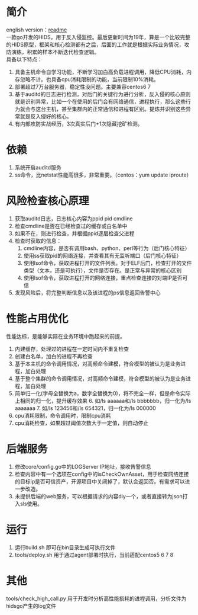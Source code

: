# 简介 
english version：[readme](readme-en.md)  
一款go开发的HIDS，用于反入侵监控。最后更新时间为19年，算是一个比较完整的HIDS原型，框架和核心检测都有之后，后面的工作就是根据实际业务情况，攻防演练，积累的样本不断迭代检查逻辑。  
具备以下特点：
1. 具备主机命令自学习功能，不断学习加白高负载进程调用，降低CPU消耗，内存忽略不计。也具备cpu消耗限制的功能，当前限制10%消耗。
2. 部署超过7万台服务器，稳定性没问题。主要兼容centos6 7
3. 基于auditd的日志进行检测，对后门的关键行为进行分析，反入侵的核心原则就是识别异常，比如一个在使用的后门会有网络通信，进程执行，那么这些行为就会与这台主机，甚至集群内的正常通信和进程有区别。提炼并识别这些异常就是反入侵好的核心。
4. 有内部攻防实战经历，3次真实后门+1次隐藏挖矿检测。

# 依赖
1. 系统开启auditd服务
2. ss命令，比netstat性能高很多，非常重要。（centos：yum update iproute）

# 风险检查核心原理
1. 获取auditd日志，日志核心内容为ppid pid cmdline
2. 检查cmdline是否在已经检查过的缓存或白名单中
3. 如果不在，则进行检查，并根据ppid逐层检查父进程
4. 检查时获取的信息：
   1. cmdline内容，是否有调用bash、python、perl等行为（后门核心特征）
   2. 使用ss获取pid的网络连接，并查看其有无监听端口（后门核心特征）
   3. 使用lsof命令，获取进程打开的文件列表。对于ELF后门，检查打开的文件类型（文本，还是可执行），文件是否存在。是正常与异常的核心区别
   4. 使用lsof命令，获取进程打开的网络连接，重点检查连接的对端IP是否可信
5. 发现风险后，将完整判断信息以及该进程的ps信息返回告警中心

# 性能占用优化
性能达标，是能够实际在业务环境中跑起来的前提。
1. 内建缓存，处理过的进程在一定时间内不重复检查
2. 创建白名单，加白的进程不再检查
3. 基于本主机的命令调用情况，对高频命令建模，符合模型的被认为是业务进程，加白处理
4. 基于整个集群的命令调用情况，对高频命令建模，符合模型的被认为是业务进程，加白处理
5. 简单归一化(字母全替换为a，数字全替换为0)，将不完全一样，但是命令实际上相同的归一化，提升缓存效果
   6. 如/ls aaaaaa和/ls bbbbbbb，归一化为/ls aaaaaaa
   7. 如/ls 123456和/ls 654321，归一化为/ls 000000
6. cpu消耗限制，命令调用时，限制cpu消耗
7. cpu消耗检查，如果超过阈值次数大于一定值，则自动停止
   

# 后端服务
1. 修改core/config.go中的LOGServer IP地址，接收告警信息  
2. 检查内容中有一个选项在config中的isCheckOwnAsset，用于检查网络连接的目标ip是否可信资产，开源项目中关闭掉了，默认会返回否。有需求可以进一步改造。
3. 未提供后端的web服务，可以根据请求的内容diy一个，或者直接转为json打入sls使用。

# 运行
1. 运行build.sh 即可在bin目录生成可执行文件
2. tools/deploy.sh 用于通过agent部署时执行，当前适配centos5 6 7 8

# 其他 
tools/check_high_call.py 用于开发时分析高性能损耗的进程调用，分析文件为hidsgo产生的log文件





